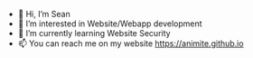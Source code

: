 - 👋 Hi, I’m Sean
- 👀 I’m interested in Website/Webapp development
- 🌱 I’m currently learning Website Security
- 📫 You can reach me on my website https://animite.github.io
